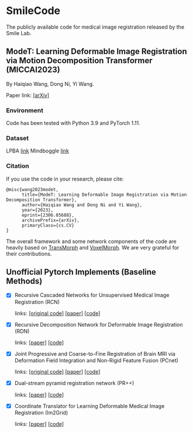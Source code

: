 # SmileCode
The publicly available code for medical image registration released by the Smile Lab.

## ModeT: Learning Deformable Image Registration via Motion Decomposition Transformer (MICCAI2023)

By Haiqiao Wang, Dong Ni, Yi Wang.

Paper link: [[arXiv]](https://arxiv.org/abs/2306.05688)
### Environment
Code has been tested with Python 3.9 and PyTorch 1.11.
### Dataset
LPBA [link](https://resource.loni.usc.edu/resources/atlases-downloads/)
Mindboggle [link](https://osf.io/yhkde/)
### Citation
If you use the code in your research, please cite:
```
@misc{wang2023modet,
      title={ModeT: Learning Deformable Image Registration via Motion Decomposition Transformer}, 
      author={Haiqiao Wang and Dong Ni and Yi Wang},
      year={2023},
      eprint={2306.05688},
      archivePrefix={arXiv},
      primaryClass={cs.CV}
}
```
The overall framework and some network components of the code are heavily based on [TransMorph](https://github.com/junyuchen245/TransMorph_Transformer_for_Medical_Image_Registration) and [VoxelMorph](https://github.com/voxelmorph/voxelmorph). We are very grateful for their contributions.
## Unofficial Pytorch Implements (Baseline Methods)

- [x]  Recursive Cascaded Networks for Unsupervised Medical Image Registration (RCN)

    links: [[original code]](https://github.com/microsoft/Recursive-Cascaded-Networks)  [[paper]](https://openaccess.thecvf.com/content_ICCV_2019/html/Zhao_Recursive_Cascaded_Networks_for_Unsupervised_Medical_Image_Registration_ICCV_2019_paper.html)  [[code]](https://github.com/ZAX130/SmileCode/tree/main/Baselines%20methods/RCN)
- [x]  Recursive Decomposition Network for Deformable Image Registration (RDN)

    links: [[paper]](https://ieeexplore.ieee.org/abstract/document/9826364)  [[code]](https://github.com/ZAX130/SmileCode/tree/main/Baselines%20methods/RDN)
- [x]  Joint Progressive and Coarse-to-Fine Registration of Brain MRI via Deformation Field Integration and Non-Rigid Feature Fusion (PCnet)

    links: [[original code]](https://github.com/JinxLv/Progressvie-and-Coarse-to-fine-Registration-Network)  [[paper]](https://ieeexplore.ieee.org/abstract/document/9765391)  [[code]](https://github.com/ZAX130/SmileCode/tree/main/Baselines%20methods/PCnet)
- [x]  Dual-stream pyramid registration network (PR++)

    links: [[paper]](https://www.sciencedirect.com/science/article/pii/S1361841522000317)  [[code]](https://github.com/ZAX130/SmileCode/tree/main/Baselines%20methods/PR%2B%2B)
- [x]  Coordinate Translator for Learning Deformable Medical Image Registration (Im2Grid)

    links: [[paper]](https://link.springer.com/chapter/10.1007/978-3-031-18814-5_10)  [[code]](https://github.com/ZAX130/SmileCode/tree/main/Baselines%20methods/Im2Grid)
